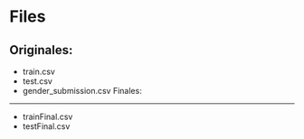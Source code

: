 Files
==========
Originales:
----------
- train.csv
- test.csv
- gender_submission.csv
Finales:
----------
- trainFinal.csv
- testFinal.csv
